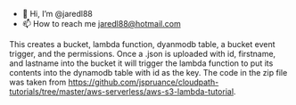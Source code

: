 - 👋 Hi, I’m @jaredl88
- 📫 How to reach me jaredl88@hotmail.com


This creates a bucket, lambda function, dyanmodb table, a bucket event trigger, and the permissions. Once a .json is uploaded with id, firstname, and lastname into the bucket it will trigger the lambda function to put its contents into the dynamodb table with id as the key. The code in the zip file was taken from https://github.com/jspruance/cloudpath-tutorials/tree/master/aws-serverless/aws-s3-lambda-tutorial. 


